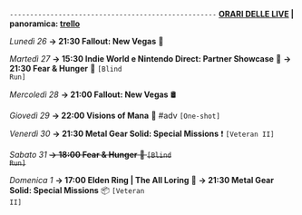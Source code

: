 <code>---------------------------------------------------</code>
<b><u>ORARI DELLE LIVE</u> | panoramica: <a href="https://trello.com/b/iKwdSGf3/sabaku">trello</a></b>

<i>Lunedì 26</i>
<b>→ 21:30 Fallout: New Vegas</b> 🥫

<i>Martedì 27</i>
<b>→ 15:30 Indie World e Nintendo Direct: Partner Showcase</b> 🤡 
<b>→ 21:30 Fear & Hunger</b> 🫨 <code>[Blind Run]</code>

<i>Mercoledì 28</i>
<b>→ 21:00 Fallout: New Vegas</b> 🛢️

<i>Giovedì 29</i>
<b>→ 22:00 Visions of Mana</b> 🛐 #adv <code>[One-shot]</code>

<i>Venerdì 30</i>
<b>→ 21:30 Metal Gear Solid: Special Missions</b> ❗️ <code>[Veteran II]</code>

<i>Sabato 31</i>
<s><b>→ 18:00 Fear & Hunger</b> 🍴 <code>[Blind Run]</code></s>

<i>Domenica 1</i>
<b>→ 17:00 Elden Ring | The All Loring</b> 🌳
<b>→ 21:30 Metal Gear Solid: Special Missions</b> 📦 <code>[Veteran II]</code>
